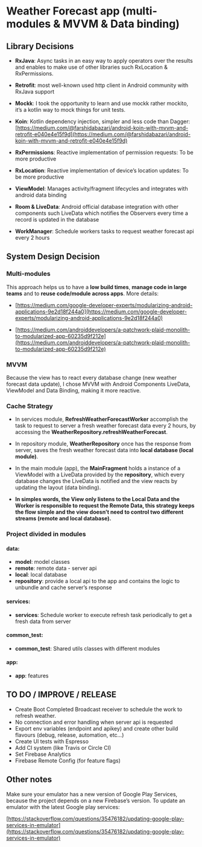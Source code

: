 # Weather Forecast app (multi-modules & MVVM & Data binding)
  
## Library Decisions

*   **RxJava**: Async tasks in an easy way to apply operators over the results and enables to make use of other libraries such RxLocation & RxPermissions.
*   **Retrofit**: most well-known used http client in Android community with RxJava support
*   **Mockk**: I took the opportunity to learn and use mockk rather mockito, it’s a kotlin way to mock things for unit tests.
*   **Koin**: Kotlin dependency injection, simpler and less code than Dagger:
[https://medium.com/@farshidabazari/android-koin-with-mvvm-and-retrofit-e040e4e15f9d](https://medium.com/@farshidabazari/android-koin-with-mvvm-and-retrofit-e040e4e15f9d)

*   **RxPermissions**: Reactive implementation of permission requests: To be more productive
*   **RxLocation**: Reactive implementation of device’s location updates: To be more productive
*   **ViewModel**: Manages activity/fragment lifecycles and integrates with android data binding
*   **Room & LiveData**: Android official database integration with other components such LiveData which notifies the Observers every time a record is updated in the database
*   **WorkManager**: Schedule workers tasks to request weather forecast api every 2 hours

  

## System Design Decision

### **Multi-modules**

This approach helps us to have a **low build times**, **manage code in large teams** and to **reuse code/module across apps**. More details:

* [https://medium.com/google-developer-experts/modularizing-android-applications-9e2d18f244a0](https://medium.com/google-developer-experts/modularizing-android-applications-9e2d18f244a0)

* [https://medium.com/androiddevelopers/a-patchwork-plaid-monolith-to-modularized-app-60235d9f212e](https://medium.com/androiddevelopers/a-patchwork-plaid-monolith-to-modularized-app-60235d9f212e)

  

### MVVM

Because the view has to react every database change (new weather forecast data update), I chose MVVM with Android Components LiveData, ViewModel and Data Binding, making it more reactive.

  

### Cache Strategy

* In services module, **RefreshWeatherForecastWorker** accomplish the task to request to server a fresh weather forecast data every 2 hours, by accessing the **WeatherRepository.refreshWeatherForecast**.

* In repository module, **WeatherRepository** once has the response from server, saves the fresh weather forecast data into **local database (local module)**.

* In the main module (app), the **MainFragment** holds a instance of a ViewModel with a LiveData provided by the **repository**, which every database changes the LiveData is notified and the view reacts by updating the layout (data binding). 

* **In simples words, the View only listens to the Local Data and the Worker is responsible to request the Remote Data, this strategy keeps the flow simple and the view doesn’t need to control two different streams (remote and local database).**


### Project divided in modules

#### data:
* **model**: model classes
* **remote**: remote data - server api
* **local**: local database
* **repository**: provide a local api to the app and contains the logic to unbundle and cache server’s response

#### services:
* **services**: Schedule worker to execute refresh task periodically to get a fresh data from server


#### common_test:
* **common_test**: Shared utils classes with different modules

#### app:
* **app**: features

 
 

  

## TO DO / IMPROVE / RELEASE

*   Create Boot Completed Broadcast receiver to schedule the work to refresh weather.
*   No connection and error handling when server api is requested
*   Export env variables (endpoint and apikey) and create other build flavours (debug, release, automation, etc…)
*   Create UI tests with Espresso
*   Add CI system (like Travis or Circle CI)
*   Set Firebase Analytics
*   Firebase Remote Config (for feature flags)
  

  

## Other notes


Make sure your emulator has a new version of Google Play Services, because the project depends on a new Firebase’s version. To update an emulator with the latest Google play services:

[https://stackoverflow.com/questions/35476182/updating-google-play-services-in-emulator](https://stackoverflow.com/questions/35476182/updating-google-play-services-in-emulator)


